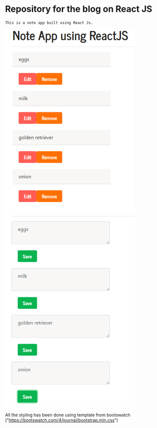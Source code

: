 # Repository for the blog on React JS
	
	This is a note app built using React Js.
	
![alt text](https://github.com/AggarwalAditya/NoteApplicationwithReactJS/blob/master/screenshots/ss1.PNG)
![alt text](https://github.com/AggarwalAditya/NoteApplicationwithReactJS/blob/master/screenshots/ss2.PNG)


All the styling has been done using template from bootswatch ("https://bootswatch.com/4/journal/bootstrap.min.css")
